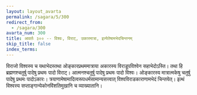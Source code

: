 ```yaml
---
layout: layout_avarta
permalink: /sagara/5/300
redirect_from:
  - /sagara/300
avarta_num: 300
title: आवर्तः ३०० -- विश्वः, विराट्, उकारमात्रा, इत्येतेषामभेदचिन्तनम्
skip_title: false
index_terms: 
---
```


विराजो विश्वस्य च यथाभेदस्तथा ओङ्कारप्रथममात्राया अकारस्य विराडूपविश्वेन सहाभेदोऽस्ति। तथा हि ब्रह्मणश्चतुर्षु पादेषु प्रथमः पादो
विराट्। आत्मनश्चतुर्षु पादेषु प्रथमः पादो विश्वः। ओङ्कारस्य मात्रात्मकेषु चतुर्षु पादेषु प्रथमः पादोऽकारः। त्रयाणामेषामादित्वरूपधर्मसामान्यसत्त्वात् विश्वविराडकाराणामभेदं चिन्तयेत्। इत्थं विश्वस्य सप्ताङ्गान्येकोनविंशतिमुखानि च व्याख्यातानि।
